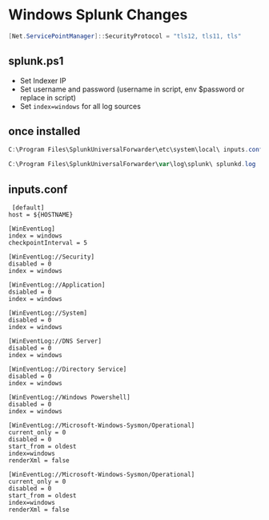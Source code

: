 # Windows Splunk Changes

```powershell
[Net.ServicePointManager]::SecurityProtocol = "tls12, tls11, tls"
```

## splunk.ps1

- Set Indexer IP
- Set username and password (username in script, env $password or replace in script)
- Set `index=windows` for all log sources

## once installed

```powershell
C:\Program Files\SplunkUniversalForwarder\etc\system\local\ inputs.conf outputs.conf
```

```powershell
C:\Program Files\SplunkUniversalForwarder\var\log\splunk\ splunkd.log
```

## inputs.conf

```
 [default]
host = ${HOSTNAME}

[WinEventLog] 
index = windows
checkpointInterval = 5

[WinEventLog://Security]
disabled = 0
index = windows

[WinEventLog://Application]
dsiabled = 0
index = windows

[WinEventLog://System]
disabled = 0
index = windows

[WinEventLog://DNS Server]
disabled = 0
index = windows

[WinEventLog://Directory Service]
disabled = 0
index = windows

[WinEventLog://Windows Powershell]
disabled = 0
index = windows

[WinEventLog://Microsoft-Windows-Sysmon/Operational]
current_only = 0
disabled = 0
start_from = oldest
index=windows
renderXml = false

[WinEventLog://Microsoft-Windows-Sysmon/Operational]
current_only = 0
disabled = 0
start_from = oldest
index=windows
renderXml = false 
```